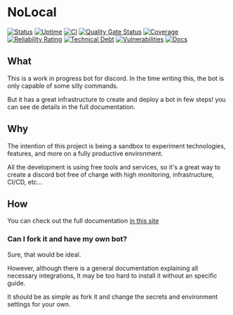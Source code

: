 # NoLocal
[![Status](https://img.shields.io/uptimerobot/status/m789511183-98ecb1f489b4fb9cbd9693ae)](https://botnolocal.duckdns.org/ping)
[![Uptime](https://img.shields.io/uptimerobot/ratio/7/m789511183-98ecb1f489b4fb9cbd9693ae)](https://botnolocal.duckdns.org/ping)
[![CI](https://github.com/datocal/nolocal/actions/workflows/main.yml/badge.svg)](https://github.com/datocal/nolocal/actions/workflows/main.yml)
[![Quality Gate Status](https://sonarcloud.io/api/project_badges/measure?project=datocal_nolocal&metric=alert_status)](https://sonarcloud.io/summary/overall?id=datocal_nolocal)
[![Coverage](https://sonarcloud.io/api/project_badges/measure?project=datocal_nolocal&metric=coverage)](https://sonarcloud.io/summary/new_code?id=datocal_nolocal)
[![Reliability Rating](https://sonarcloud.io/api/project_badges/measure?project=datocal_nolocal&metric=reliability_rating)](https://sonarcloud.io/summary/new_code?id=datocal_nolocal)
[![Technical Debt](https://sonarcloud.io/api/project_badges/measure?project=datocal_nolocal&metric=sqale_index)](https://sonarcloud.io/summary/new_code?id=datocal_nolocal)
[![Vulnerabilities](https://sonarcloud.io/api/project_badges/measure?project=datocal_nolocal&metric=vulnerabilities)](https://sonarcloud.io/summary/overall?id=datocal_nolocal)
[![Docs](https://img.shields.io/badge/docs-online-blue?logo=readthedocs)](https://datocal.github.io/nolocal/)


## What
This is a work in progress bot for discord. In the time writing this, the bot is only capable of some silly commands.

But it has a great infrastructure to create and deploy a bot in few steps! you can see de details in the full documentation.

## Why
The intention of this project is being a sandbox to experiment technologies, features, and more on a fully productive environment. 

All the development is using free tools and services, so it's a great way to create a discord bot free of charge with high monitoring, infrastructure, CI/CD, etc...


## How

You can check out the full documentation [in this site](https://datocal.github.io/nolocal/)


### Can I fork it and have my own bot?
Sure, that would be ideal.

However, although there is a general documentation explaining all necessary integrations, It may be too hard to install it without an specific guide.

It should be as simple as fork it and change the secrets and environment settings for your own.
